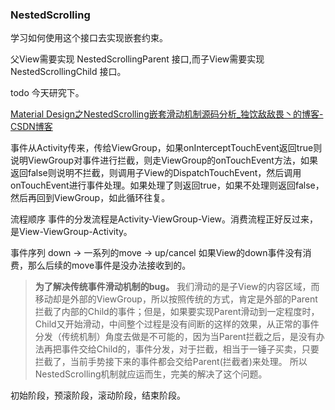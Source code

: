 ### NestedScrolling

学习如何使用这个接口去实现嵌套约束。

父View需要实现 NestedScrollingParent 接口,而子View需要实现 NestedScrollingChild 接口。

todo 今天研究下。

[Material Design之NestedScrolling嵌套滑动机制源码分析_独饮敌敌畏丶的博客-CSDN博客](https://blog.csdn.net/afdafvdaa/article/details/115600602)

事件从Activity传来，传给ViewGroup，如果onInterceptTouchEvent返回true则说明ViewGroup对事件进行拦截，则走ViewGroup的onTouchEvent方法，如果返回false则说明不拦截，则调用子View的DispatchTouchEvent，然后调用onTouchEvent进行事件处理。如果处理了则返回true，如果不处理则返回false，然后再回到ViewGroup，如此循环往复。

流程顺序
事件的分发流程是Activity-ViewGroup-View。消费流程正好反过来，是View-ViewGroup-Activity。

事件序列
down ->   一系列的move  ->  up/cancel
如果View的down事件没有消费，那么后续的move事件是没办法接收到的。

> **为了解决传统事件滑动机制的bug。**
> 我们滑动的是子View的内容区域，而移动却是外部的ViewGroup，所以按照传统的方式，肯定是外部的Parent拦截了内部的Child的事件；但是，如果要实现Parent滑动到一定程度时，Child又开始滑动，中间整个过程是没有间断的这样的效果，从正常的事件分发（传统机制）角度去做是不可能的，因为当Parent拦截之后，是没有办法再把事件交给Child的，事件分发，对于拦截，相当于一锤子买卖，只要拦截了，当前手势接下来的事件都会交给Parent(拦截者)来处理。
> 所以NestedScrolling机制就应运而生，完美的解决了这个问题。



初始阶段，预滚阶段，滚动阶段，结束阶段。

